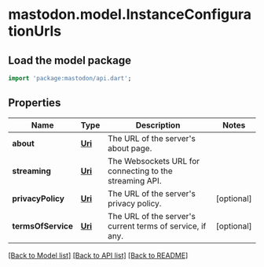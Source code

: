 # mastodon.model.InstanceConfigurationUrls

## Load the model package
```dart
import 'package:mastodon/api.dart';
```

## Properties
Name | Type | Description | Notes
------------ | ------------- | ------------- | -------------
**about** | [**Uri**](Uri.md) | The URL of the server's about page. | 
**streaming** | [**Uri**](Uri.md) | The Websockets URL for connecting to the streaming API. | 
**privacyPolicy** | [**Uri**](Uri.md) | The URL of the server's privacy policy. | [optional] 
**termsOfService** | [**Uri**](Uri.md) | The URL of the server's current terms of service, if any. | [optional] 

[[Back to Model list]](../README.md#documentation-for-models) [[Back to API list]](../README.md#documentation-for-api-endpoints) [[Back to README]](../README.md)


